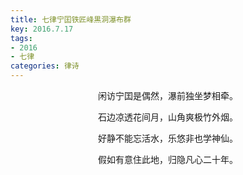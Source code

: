 ```yaml
---
title: 七律宁囯铁匠峰黒洞瀑布群
key: 2016.7.17
tags: 
- 2016
- 七律
categories: 律诗
---
```


<p align="center">闲访宁囯是偶然，瀑前独坐梦相牵。
</p>
<p align="center">石边凉透花间月，山角爽极竹外烟。
</p>
<p align="center">好静不能忘活水，乐悠非也学神仙。
</p>
<p align="center">假如有意住此地，归隐凡心二十年。
</p>
